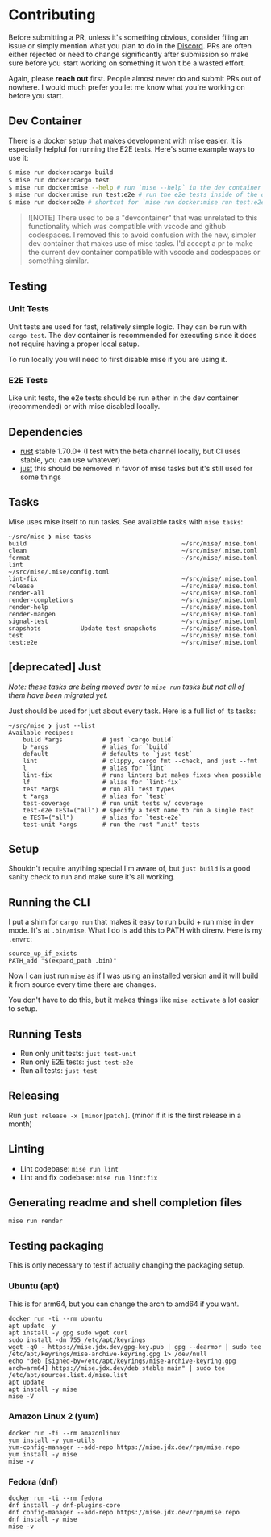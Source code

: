 # Contributing

Before submitting a PR, unless it's something obvious, consider filing an issue or simply mention what you plan to do in the [Discord](https://discord.gg/UBa7pJUN7Z).
PRs are often either rejected or need to change significantly after submission so make sure before you start working on something it won't be a wasted effort.

Again, please **reach out** first. People almost never do and submit PRs out of nowhere. I would much prefer you let me
know what you're working on before you start.

## Dev Container

There is a docker setup that makes development with mise easier. It is especially helpful for running the E2E tests.
Here's some example ways to use it:

```sh
$ mise run docker:cargo build
$ mise run docker:cargo test
$ mise run docker:mise --help # run `mise --help` in the dev container
$ mise run docker:mise run test:e2e # run the e2e tests inside of the docker container
$ mise run docker:e2e # shortcut for `mise run docker:mise run test:e2e`
```

> ![NOTE]
> There used to be a "devcontainer" that was unrelated to this functionality which was compatible with vscode and
github codespaces. I removed this to avoid confusion with the new, simpler dev container that makes use of mise tasks.
I'd accept a pr to make the current dev container compatible with vscode and codespaces or something similar.

## Testing

### Unit Tests

Unit tests are used for fast, relatively simple logic. They can be run with `cargo test`. The dev container is recommended
for executing since it does not require having a proper local setup.

To run locally you will need to first disable mise if you are using it.

### E2E Tests

Like unit tests, the e2e tests should be run either in the dev container (recommended) or with mise disabled locally.

## Dependencies

- [rust](https://www.rust-lang.org/) stable 1.70.0+ (I test with the beta channel locally, but CI uses stable, you can use whatever)
- [just](https://github.com/casey/just) this should be removed in favor of mise tasks but it's still used for some things

## Tasks

Mise uses mise itself to run tasks. See available tasks with `mise tasks`:

```shell
~/src/mise ❯ mise tasks
build                                           ~/src/mise/.mise.toml          
clean                                           ~/src/mise/.mise.toml          
format                                          ~/src/mise/.mise.toml          
lint                                            ~/src/mise/.mise/config.toml   
lint-fix                                        ~/src/mise/.mise.toml          
release                                         ~/src/mise/.mise.toml          
render-all                                      ~/src/mise/.mise.toml          
render-completions                              ~/src/mise/.mise.toml          
render-help                                     ~/src/mise/.mise.toml          
render-mangen                                   ~/src/mise/.mise.toml          
signal-test                                     ~/src/mise/.mise.toml          
snapshots           Update test snapshots       ~/src/mise/.mise.toml          
test                                            ~/src/mise/.mise.toml          
test:e2e                                        ~/src/mise/.mise.toml          
```

## [deprecated] Just

_Note: these tasks are being moved over to `mise run` tasks but not all of them have been migrated yet._

Just should be used for just about every task. Here is a full list of its tasks:

```shell
~/src/mise ❯ just --list
Available recipes:
    build *args           # just `cargo build`
    b *args               # alias for `build`
    default               # defaults to `just test`
    lint                  # clippy, cargo fmt --check, and just --fmt
    l                     # alias for `lint`
    lint-fix              # runs linters but makes fixes when possible
    lf                    # alias for `lint-fix`
    test *args            # run all test types
    t *args               # alias for `test`
    test-coverage         # run unit tests w/ coverage
    test-e2e TEST=("all") # specify a test name to run a single test
    e TEST=("all")        # alias for `test-e2e`
    test-unit *args       # run the rust "unit" tests
```

## Setup

Shouldn't require anything special I'm aware of, but `just build` is a good sanity check to run and make sure it's all working.

## Running the CLI

I put a shim for `cargo run` that makes it easy to run build + run mise in dev mode. It's at `.bin/mise`. What I do is add this to PATH
with direnv. Here is my `.envrc`:

```shell
source_up_if_exists
PATH_add "$(expand_path .bin)"
```

Now I can just run `mise` as if I was using an installed version and it will build it from source every time there are changes.

You don't have to do this, but it makes things like `mise activate` a lot easier to setup.

## Running Tests

- Run only unit tests: `just test-unit`
- Run only E2E tests: `just test-e2e`
- Run all tests: `just test`

## Releasing

Run `just release -x [minor|patch]`. (minor if it is the first release in a month)

## Linting

- Lint codebase: `mise run lint`
- Lint and fix codebase: `mise run lint:fix`

## Generating readme and shell completion files

```shell
mise run render
```

## Testing packaging

This is only necessary to test if actually changing the packaging setup.

### Ubuntu (apt)

This is for arm64, but you can change the arch to amd64 if you want.

```shell
docker run -ti --rm ubuntu
apt update -y
apt install -y gpg sudo wget curl
sudo install -dm 755 /etc/apt/keyrings
wget -qO - https://mise.jdx.dev/gpg-key.pub | gpg --dearmor | sudo tee /etc/apt/keyrings/mise-archive-keyring.gpg 1> /dev/null
echo "deb [signed-by=/etc/apt/keyrings/mise-archive-keyring.gpg arch=arm64] https://mise.jdx.dev/deb stable main" | sudo tee /etc/apt/sources.list.d/mise.list
apt update
apt install -y mise
mise -V
```

### Amazon Linux 2 (yum)

```shell
docker run -ti --rm amazonlinux
yum install -y yum-utils
yum-config-manager --add-repo https://mise.jdx.dev/rpm/mise.repo
yum install -y mise
mise -v
```

### Fedora (dnf)

```shell
docker run -ti --rm fedora
dnf install -y dnf-plugins-core
dnf config-manager --add-repo https://mise.jdx.dev/rpm/mise.repo
dnf install -y mise
mise -v
```
